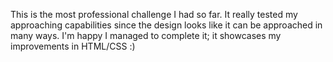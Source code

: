 This is the most professional challenge I had so far.
It really tested my approaching capabilities since the design looks like it can be approached in many ways. I'm happy I managed to complete it; it showcases my improvements in HTML/CSS :)
